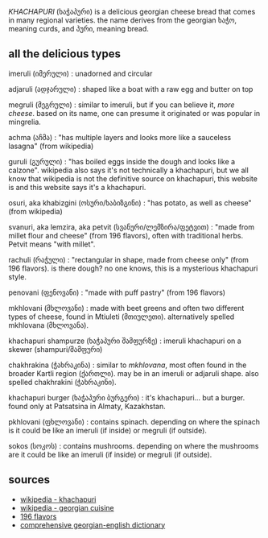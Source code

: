 _KHACHAPURI_ (ხაჭაპური) is a delicious georgian cheese bread that comes in many regional varieties. the name derives from the georgian ხაჭო, meaning curds, and პური, meaning bread.

## all the delicious types

imeruli (იმერული)
: unadorned and circular

adjaruli (ადჯარული)
: shaped like a boat with a raw egg and butter on top

megruli (მეგრული)
: similar to imeruli, but if you can believe it, _more cheese_. based on its name, one can presume it originated or was popular in mingrelia.

achma (აჩმა)
: "has multiple layers and looks more like a sauceless lasagna" (from wikipedia)

guruli (გურული)
: "has boiled eggs inside the dough and looks like a calzone". wikipedia also says it's not technically a khachapuri, but we all know that wikipedia is not the definitive source on khachapuri, this website is and this website says it's a khachapuri.

osuri, aka khabizgini (ოსური/ხაბიზგინი)
: "has potato, as well as cheese" (from wikipedia)

svanuri, aka lemzira, aka petvit (სვანური/ლემზირა/ფეტვით)
: "made from millet flour and cheese" (from 196 flavors), often with traditional herbs. Petvit means "with millet".

rachuli (რაჭული)
: "rectangular in shape, made from cheese only" (from 196 flavors). is there dough? no one knows, this is a mysterious khachapuri style.

penovani (ფენოვანი)
: "made with puff pastry" (from 196 flavors)

mkhlovani (მხლოვანი)
: made with beet greens and often two different types of cheese, found in Mtiuleti (მთიულეთი). alternatively spelled mkhlovana (მხლოვანა).

khachapuri shampurze (ხაჭაპური შამფურზე)
: imeruli khachapuri on a skewer (shampuri/შამფური)

chakhrakina (ჭახრაკინა)
: similar to _mkhlovana_, most often found in the broader Kartli region (ქართლი). may be in an imeruli or adjaruli shape. also spelled chakhrakini (ჭახრაკინი).

khachapuri burger (ხაჭაპური ბურგერი)
: it's khachapuri... but a burger. found only at Patsatsina in Almaty, Kazakhstan.

pkhlovani (ფხლოვანი)
: contains spinach. depending on where the spinach is it could be like an imeruli (if inside) or megruli (if outside).

sokos (სოკოს)
: contains mushrooms. depending on where the mushrooms are it could be like an imeruli (if inside) or megruli (if outside).


## sources

* [wikipedia - khachapuri](https://en.m.wikipedia.org/wiki/Khachapuri)
* [wikipedia - georgian cuisine](https://en.wikipedia.org/wiki/Georgian_cuisine)
* [196 flavors](https://www.196flavors.com/georgia-khachapuri/)
* [comprehensive georgian-english dictionary](http://www.nplg.gov.ge/gwdict/index.php?a=term&d=46&t=162411)
